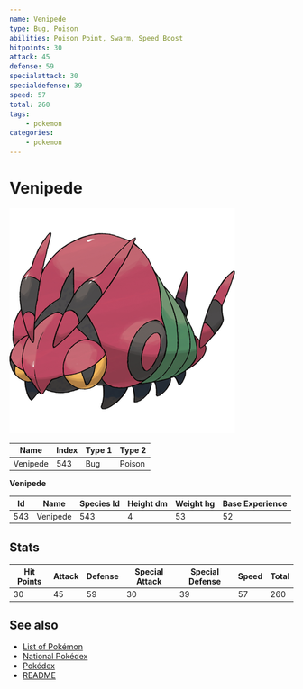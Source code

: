 ```yaml
---
name: Venipede
type: Bug, Poison
abilities: Poison Point, Swarm, Speed Boost
hitpoints: 30
attack: 45
defense: 59
specialattack: 30
specialdefense: 39
speed: 57
total: 260
tags:
    - pokemon
categories:
    - pokemon
---
```


# Venipede


![Venipede](images/543.png)

| **Name** | **Index** | **Type 1** | **Type 2** |
|----|----|----|----|
| Venipede | 543 | Bug | Poison  |

**Venipede** 




| **Id** | **Name** | **Species Id** | **Height dm** | **Weight hg** | **Base Experience** |
|--------|----------|----------------|------------|------------|---------------------|
| 543 | Venipede | 543 | 4 | 53 | 52 |



## Stats

| **Hit Points** | **Attack** | **Defense** | **Special Attack** | **Special Defense** | **Speed** | **Total** |
|----------------|------------|-------------|--------------------|---------------------|-----------|-----------|
| 30 | 45 | 59 | 30 | 39 | 57 | 260 |

## See also

- [List of Pokémon](../pokemon.md)
- [National Pokédex](../national_pokedex.md)
- [Pokédex](../pokedex.md)
- [README](../README.md)
